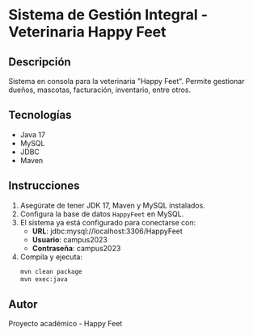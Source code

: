# Sistema de Gestión Integral - Veterinaria Happy Feet

## Descripción
Sistema en consola para la veterinaria "Happy Feet". Permite gestionar dueños, mascotas, facturación, inventario, entre otros.

## Tecnologías
- Java 17
- MySQL
- JDBC
- Maven

## Instrucciones
1. Asegúrate de tener JDK 17, Maven y MySQL instalados.
2. Configura la base de datos `HappyFeet` en MySQL.
3. El sistema ya está configurado para conectarse con:
   - **URL**: jdbc:mysql://localhost:3306/HappyFeet
   - **Usuario**: campus2023
   - **Contraseña**: campus2023
4. Compila y ejecuta:
   ```bash
   mvn clean package
   mvn exec:java
   ```

## Autor
Proyecto académico - Happy Feet
